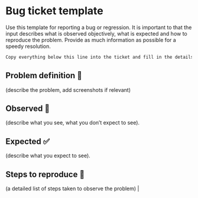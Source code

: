 # Bug ticket template

Use this template for reporting a bug or regression. It is important to that the input describes what is observed objectively, what is expected and how to reproduce the problem. Provide as much information as possible for a speedy resolution.

~~~markdown
Copy everything below this line into the ticket and fill in the details.
~~~

## Problem definition 🐞

(describe the problem, add screenshots if relevant)

## Observed 🧐

(describe what you see, what you don’t expect to see).

## Expected ✅

(describe what you expect to see).

## Steps to reproduce 🐾

(a detailed list of steps taken to observe the problem) |
